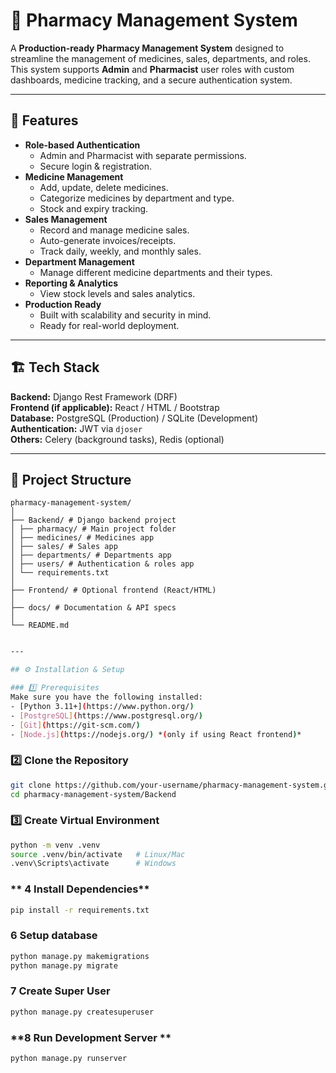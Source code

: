 # 💊 Pharmacy Management System

A **Production-ready Pharmacy Management System** designed to streamline the management of medicines, sales, departments, and roles.  
This system supports **Admin** and **Pharmacist** user roles with custom dashboards, medicine tracking, and a secure authentication system.

---

## 🚀 Features

- **Role-based Authentication**
  - Admin and Pharmacist with separate permissions.
  - Secure login & registration.
- **Medicine Management**
  - Add, update, delete medicines.
  - Categorize medicines by department and type.
  - Stock and expiry tracking.
- **Sales Management**
  - Record and manage medicine sales.
  - Auto-generate invoices/receipts.
  - Track daily, weekly, and monthly sales.
- **Department Management**
  - Manage different medicine departments and their types.
- **Reporting & Analytics**
  - View stock levels and sales analytics.
- **Production Ready**
  - Built with scalability and security in mind.
  - Ready for real-world deployment.

---

## 🏗 Tech Stack

**Backend:** Django Rest Framework (DRF)  
**Frontend (if applicable):** React / HTML / Bootstrap  
**Database:** PostgreSQL (Production) / SQLite (Development)  
**Authentication:** JWT via `djoser`  
**Others:** Celery (background tasks), Redis (optional)

---

## 📂 Project Structure
```
pharmacy-management-system/
│
├── Backend/ # Django backend project
│ ├── pharmacy/ # Main project folder
│ ├── medicines/ # Medicines app
│ ├── sales/ # Sales app
│ ├── departments/ # Departments app
│ ├── users/ # Authentication & roles app
│ └── requirements.txt
│
├── Frontend/ # Optional frontend (React/HTML)
│
├── docs/ # Documentation & API specs
│
└── README.md
```
```bash

---

## ⚙️ Installation & Setup

### 1️⃣ Prerequisites
Make sure you have the following installed:
- [Python 3.11+](https://www.python.org/)
- [PostgreSQL](https://www.postgresql.org/)
- [Git](https://git-scm.com/)
- [Node.js](https://nodejs.org/) *(only if using React frontend)*
```
### 2️⃣ Clone the Repository
```bash
git clone https://github.com/your-username/pharmacy-management-system.git
cd pharmacy-management-system/Backend
```

### **3️⃣ Create Virtual Environment**

```bash
python -m venv .venv
source .venv/bin/activate   # Linux/Mac
.venv\Scripts\activate      # Windows
```
### ** 4 Install Dependencies**
```bash
pip install -r requirements.txt
```
### **6 Setup database**
```bash
python manage.py makemigrations
python manage.py migrate
```
### **7 Create Super User**
```bash
python manage.py createsuperuser
```
### **8 Run Development Server **
```bash
python manage.py runserver
```
